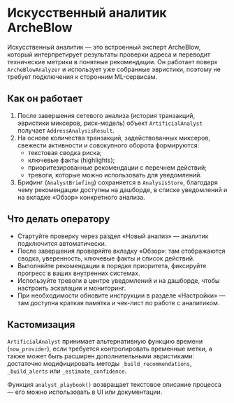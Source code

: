 # Искусственный аналитик ArcheBlow

Искусственный аналитик — это встроенный эксперт ArcheBlow, который
интерпретирует результаты проверки адреса и переводит технические метрики
в понятные рекомендации. Он работает поверх `ArcheBlowAnalyzer` и использует
уже собранные эвристики, поэтому не требует подключения к сторонним ML-сервисам.

## Как он работает

1. После завершения сетевого анализа (история транзакций, эвристики миксеров,
   риск-модель) объект `ArtificialAnalyst` получает `AddressAnalysisResult`.
2. На основе количества транзакций, задействованных миксеров, свежести
   активности и совокупного оборота формируются:
   - текстовая сводка риска;
   - ключевые факты (highlights);
   - приоритезированные рекомендации с перечнем действий;
   - тревоги, которые можно использовать для уведомлений.
3. Брифинг (`AnalystBriefing`) сохраняется в `AnalysisStore`, благодаря чему
   рекомендации доступны на дашборде, в списке уведомлений и на вкладке «Обзор»
   конкретного анализа.

## Что делать оператору

- Стартуйте проверку через раздел «Новый анализ» — аналитик подключится
  автоматически.
- После завершения проверяйте вкладку «Обзор»: там отображаются сводка,
  уверенность, ключевые факты и список действий.
- Выполняйте рекомендации в порядке приоритета, фиксируйте прогресс в ваших
  внутренних системах.
- Используйте тревоги в центре уведомлений и на дашборде, чтобы настроить
  эскалации и мониторинг.
- При необходимости обновите инструкции в разделе «Настройки» — там доступна
  краткая памятка и чек-лист по работе с аналитиком.

## Кастомизация

`ArtificialAnalyst` принимает альтернативную функцию времени (`now_provider`),
если требуется контролировать временные метки, а также может быть расширен
дополнительными эвристиками: достаточно модифицировать методы
`_build_recommendations`, `_build_alerts` или `_estimate_confidence`.

Функция `analyst_playbook()` возвращает текстовое описание процесса — его можно
использовать в UI или документации.
